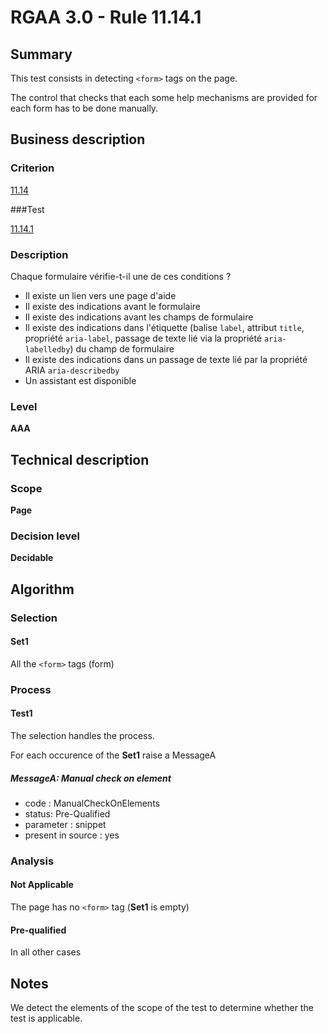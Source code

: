 # RGAA 3.0 -  Rule 11.14.1

## Summary

This test consists in detecting `<form>` tags on the page.

The control that checks that each some help mechanisms are provided for each form has to be done manually.

## Business description

### Criterion

[11.14](http://disic.github.io/rgaa_referentiel_en/RGAA3.0_Criteria_English_version_v1.html#crit-11-14)

###Test

[11.14.1](http://disic.github.io/rgaa_referentiel_en/RGAA3.0_Criteria_English_version_v1.html#test-11-14-1)

### Description

Chaque formulaire v&eacute;rifie-t-il une de ces conditions ? 
 
 * Il existe un lien vers une page d'aide 
 * Il existe des indications avant le formulaire 
 * Il existe des indications avant les champs de formulaire 
 * Il existe des indications dans l'&eacute;tiquette (balise `label`, attribut `title`, propri&eacute;t&eacute; `aria-label`, passage de texte li&eacute; via la propri&eacute;t&eacute; `aria-labelledby`) du champ de formulaire 
 *  Il existe des indications dans un passage de texte li&eacute; par la propri&eacute;t&eacute; ARIA `aria-describedby` 
 * Un assistant est disponible 

### Level

**AAA**

## Technical description

### Scope

**Page**

### Decision level

**Decidable**

## Algorithm

### Selection

#### Set1

All the `<form>` tags (form)

### Process

#### Test1

The selection handles the process.

For each occurence of the **Set1** raise a MessageA

##### MessageA: Manual check on element

-   code : ManualCheckOnElements
-   status: Pre-Qualified
-   parameter : snippet
-   present in source : yes

### Analysis

#### Not Applicable

The page has no `<form>` tag (**Set1** is empty)

#### Pre-qualified

In all other cases

## Notes

We detect the elements of the scope of the test to determine whether the
test is applicable.
